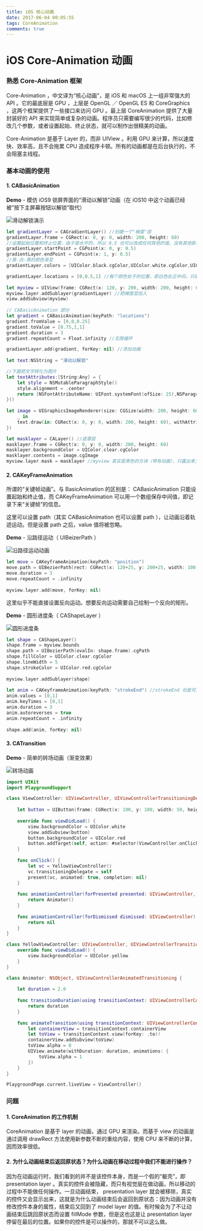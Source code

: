 ```yaml
---
title: iOS 核心动画
date: 2017-06-04 00:05:55
tags: CoreAnimation
comments: true
---
```


# iOS Core-Animation 动画

### 熟悉 Core-Animation 框架

Core-Animation ，中文译为“核心动画”，是 iOS 和 macOS 上一组非常强大的 API 。它的最底层是 GPU ，上层是 OpenGL ／ OpenGL ES 和 CoreGraphics ，这两个框架提供了一些接口来访问 GPU 。最上层 CoreAnimation 提供了大量封装好的 API 来实现简单或复杂的动画。程序员只需要编写很少的代码，比如修改几个参数，或者设置起始、终止状态，就可以制作出很精美的动画。

Core-Animation 是基于 Layer 的，而非 UIView 。利用 GPU 来计算，所以速度快、效率高，且不会拖累 CPU 造成程序卡顿。所有的动画都是在后台执行的，不会阻塞主线程。

### 基本动画的使用

#### 1. CABasicAnimation

**Demo** - 模仿 iOS9 锁屏界面的“滑动以解锁”动画（在 iOS10 中这个动画已经被”按下主屏幕按钮以解锁“取代）

![滑动解锁演示](https://ooo.0o0.ooo/2017/06/03/59319180d3293.gif)

```swift
let gradientLayer = CAGradientLayer() //创建一个"梯度"层
gradientLayer.frame = CGRect(x: 0, y: 0, width: 200, height: 60)
//设置起始位置和终止位置，由于是水平的，所以 0.5 也可以改成任何其他的值，没有其他影响
gradientLayer.startPoint = CGPoint(x: 0, y: 0.5)
gradientLayer.endPoint = CGPoint(x: 1, y: 0.5)
//黑-白-黑的颜色渐变
gradientLayer.colors = [UIColor.black.cgColor,UIColor.white.cgColor,UIColor.black.cgColor]

gradientLayer.locations = [0,0.5,1] //每个颜色处于的位置，即白色在正中间，只要让这里动起来就可以了
        
let myview = UIView(frame: CGRect(x: 120, y: 200, width: 200, height: 60))
myview.layer.addSublayer(gradientLayer) //把梯度层加入
view.addSubview(myview)
        
// CABasicAnimation 部分
let gradient = CABasicAnimation(keyPath: "locations")
gradient.fromValue = [0,0,0.25]
gradient.toValue = [0.75,1,1]
gradient.duration = 3
gradient.repeatCount = Float.infinity //无限循环

gradientLayer.add(gradient, forKey: nil) //添加动画
        
let text:NSString = "滑动以解锁"

//下面把文字转化为图片
let textAttributes:[String:Any] = {
	let style = NSMutableParagraphStyle()
    style.alignment = .center
    return [NSFontAttributeName: UIFont.systemFont(ofSize: 25),NSParagraphStyleAttributeName: style]
}()
        
let image = UIGraphicsImageRenderer(size: CGSize(width: 200, height: 60)).image(actions: {
	_ in
   	text.draw(in: CGRect(x: 0, y: 0, width: 200, height: 60), withAttributes: textAttributes)
})

let masklayer = CALayer() //遮罩层
masklayer.frame = CGRect(x: 0, y: 0, width: 200, height: 60)
masklayer.backgroundColor = UIColor.clear.cgColor
masklayer.contents = image.cgImage
myview.layer.mask = masklayer //myview 其实是黑色的方块（带有动画），只露出来文字的形状
```

#### 2. CAKeyFrameAnimation

所谓的“关键帧动画”。与 BasicAnimation 的区别是： CABasicAnimation 只能设置起始和终止值，而 CAKeyFrameAnimation 可以用一个数组保存中间值，即记录下来“关键帧”的信息。

这里可以设置 path（其实 CABasicAnimation 也可以设置 path ），让动画沿着轨迹运动。但是设置 path 之后，value 值将被忽略。

**Demo** - 沿路径运动（ UIBeizerPath ）

![沿路径运动动画](https://ooo.0o0.ooo/2017/06/03/5932b0c3731fd.gif)

```swift
let move = CAKeyframeAnimation(keyPath: "position")
move.path = UIBezierPath(rect: CGRect(x: 120+25, y: 200+25, width: 100, 	height: 100)).cgPath
move.duration = 3
move.repeatCount = .infinity
        
myview.layer.add(move, forKey: nil)
```

这里似乎不能直接设置反向运动。想要反向运动需要自己绘制一个反向的矩形。

**Demo** - 圆形进度条（ CAShapeLayer ）

![圆形进度条](https://ooo.0o0.ooo/2017/06/03/5932b5ef6a311.gif)

```swift
let shape = CAShapeLayer()
shape.frame = myview.bounds
shape.path = UIBezierPath(ovalIn: shape.frame).cgPath
shape.fillColor = UIColor.clear.cgColor
shape.lineWidth = 5
shape.strokeColor = UIColor.red.cgColor
        
myview.layer.addSublayer(shape)
        
let anim = CAKeyframeAnimation(keyPath: "strokeEnd") //strokeEnd 也是可以动的参数
anim.values = [0,1]
anim.keyTimes = [0,1]
anim.duration = 3
anim.autoreverses = true
anim.repeatCount = .infinity
        
shape.add(anim, forKey: nil)
```

#### 3. CATransition

**Demo** - 简单的转场动画（渐变效果）

![转场动画](https://ooo.0o0.ooo/2017/06/03/5932c324448aa.gif)

```swift
import UIKit
import PlaygroundSupport

class ViewController: UIViewController, UIViewControllerTransitioningDelegate {
    
    let button = UIButton(frame: CGRect(x: 100, y: 100, width: 50, height: 50))
    
    override func viewDidLoad() {
        view.backgroundColor = UIColor.white
        view.addSubview(button)
        button.backgroundColor = UIColor.red
        button.addTarget(self, action: #selector(ViewController.onClick), for: .touchUpInside)
    }
    
    func onClick() {
        let vc = YellowViewController()
        vc.transitioningDelegate = self
        present(vc, animated: true, completion: nil)
    }
    
    func animationController(forPresented presented: UIViewController, presenting: UIViewController, source: UIViewController) -> UIViewControllerAnimatedTransitioning? {
        return Animator()
    }
    
    func animationController(forDismissed dismissed: UIViewController) -> UIViewControllerAnimatedTransitioning? {
        return nil
    }
}

class YellowViewController: UIViewController, UIViewControllerTransitioningDelegate {
    override func viewDidLoad() {
        view.backgroundColor = UIColor.yellow
    }
}

class Animator: NSObject, UIViewControllerAnimatedTransitioning {
    
    let duration = 2.0
    
    func transitionDuration(using transitionContext: UIViewControllerContextTransitioning?) -> TimeInterval {
        return duration
    }
    
    func animateTransition(using transitionContext: UIViewControllerContextTransitioning) {
        let containerView = transitionContext.containerView
        let toView = transitionContext.view(forKey: .to)!
        containerView.addSubview(toView)
        toView.alpha = 0
        UIView.animate(withDuration: duration, animations: {
            toView.alpha = 1
        })
    }
}

PlaygroundPage.current.liveView = ViewController()
```

### 问题

#### 1. CoreAnimation 的工作机制

CoreAnimation 是基于 layer 的动画，通过 GPU 来渲染。而基于 view 的动画是通过调用 drawRect 方法使用新参数不断的重绘内容，使用 CPU 来不断的计算，因而效率很低。

#### 2. 为什么动画结束后返回原状态？为什么动画在移动过程中我们不能进行操作？

因为在动画运行时，我们看到的并不是该控件本身，而是一个假的“躯壳”，即 presentation layer 。真实的控件会被隐藏，而只有视觉层在做动画，所以移动的过程中不能做任何操作。一旦动画结束， presentation layer 就会被移除，真实的控件又会显示出来，这就是为什么动画结束后会返回到原状态：因为动画并没有修改控件本身的属性，结束后又回到了 model layer 的值。有时候会为了不让动画结束后跳回原状态而设置 fillMode 参数，但是这也这是让 presentation layer 停留在最后的位置。如果你的控件是可以操作的，那就不可以这么做。